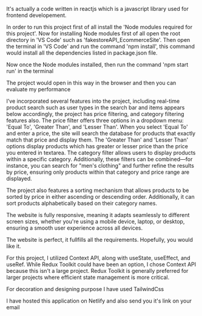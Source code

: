


It's actually a code written in reactjs which is a javascript library used for frontend developement.

 In order to run this project first of all install the 'Node modules required for this project'. Now for installing Node modules first of all open the root directory in 'VS Code' such as  'fakestoreAPI_EcommerceSite'. Then open the terminal in 'VS Code' and run the command 'npm install', this command would install all the dependencies listed in package.json file.
 

 Now once the Node modules installed, then run the command 'npm start run' in the terminal

 The project would open in this way in the browser and then you can evaluate my performance

 I’ve incorporated several features into the project, including real-time product search such as user types in the search bar and items appears below accordingly, the project has price filtering, and category filtering features also. The price filter offers three options in a dropdown menu: 'Equal To', 'Greater Than', and 'Lesser Than'. When you select 'Equal To' and enter a price, the site will search the database for products that exactly match that price and display them. The 'Greater Than' and 'Lesser Than' options display products which has greater or lesser price than the price you entered in textarea. The category filter allows users to display products within a specific category. Additionally, these filters can be combined—for instance, you can search for "men's clothing" and further refine the results by price, ensuring only products within that category and price range are displayed.

 The project also features a sorting mechanism that allows products to be sorted by price in either ascending or descending order. Additionally, it can sort products alphabetically based on their category names.

 The website is fully responsive, meaning it adapts seamlessly to different screen sizes, whether you're using a mobile device, laptop, or desktop, ensuring a smooth user experience across all devices.

 The website is perfect, it fullfills all the requirements. Hopefully, you would like it.

 For this project, I utilized Context API, along with useState, useEffect, and useRef. While Redux Toolkit could have been an option, I chose Context API because this isn't a large project. Redux Toolkit is generally preferred for larger projects where efficient state management is more critical.

 For decoration and designing purpose I have used TailwindCss

 I have hosted this application on Netlify and also send you it's link on your email


